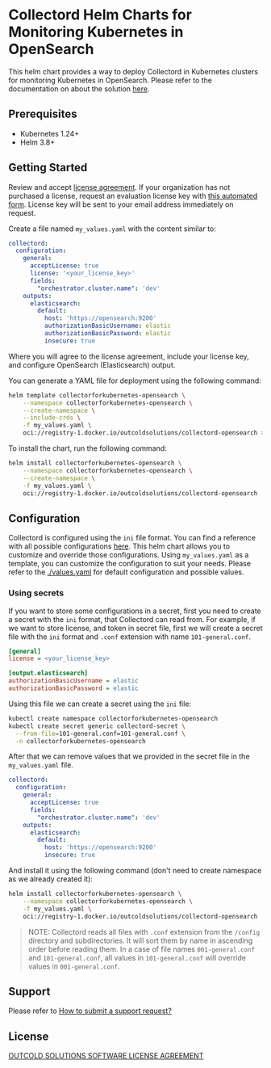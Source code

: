 # Collectord Helm Charts for Monitoring Kubernetes in OpenSearch

This helm chart provides a way to deploy Collectord in Kubernetes clusters for monitoring Kubernetes in OpenSearch.
Please refer to the documentation on about the solution [here](https://www.outcoldsolutions.com/docs/elasticsearch-kubernetes/).

## Prerequisites

- Kubernetes 1.24+
- Helm 3.8+

## Getting Started

Review and accept [license agreement](https://www.outcoldsolutions.com/docs/license-agreement/). If your organization has not purchased a license, 
request an evaluation license key with [this automated form](https://www.outcoldsolutions.com/trial/request/). License key will be sent to your email address immediately on request.

Create a file named `my_values.yaml` with the content similar to:

```yaml
collectord:
  configuration:
    general: 
      acceptLicense: true
      license: '<your_license_key>'
      fields:
        "orchestrator.cluster.name": 'dev'
    outputs:
      elasticsearch:
        default:
          host: 'https://opensearch:9200'
          authorizationBasicUsername: elastic
          authorizationBasicPassword: elastic
          insecure: true
```

Where you will agree to the license agreement, include your license key, and configure OpenSearch (Elasticsearch) output. 

You can generate a YAML file for deployment using the following command:

```bash
helm template collectorforkubernetes-opensearch \
    --namespace collectorforkubernetes-opensearch \
    --create-namespace \
    --include-crds \
    -f my_values.yaml \
    oci://registry-1.docker.io/outcoldsolutions/collectord-opensearch > collectorforkubernetes-opensearch.yaml
```

To install the chart, run the following command:

```bash
helm install collectorforkubernetes-opensearch \
    --namespace collectorforkubernetes-opensearch \
    --create-namespace \
    -f my_values.yaml \
    oci://registry-1.docker.io/outcoldsolutions/collectord-opensearch
```

## Configuration

Collectord is configured using the `ini` file format. You can find a reference with all possible configurations [here](https://www.outcoldsolutions.com/docs/elasticsearch-kubernetes/configuration/opensearch/).
This helm chart allows you to customize and override those configurations.
Using `my_values.yaml` as a template, you can customize the configuration to suit your needs. Please refer to the [./values.yaml](./values.yaml) for default configuration and possible values.

### Using secrets

If you want to store some configurations in a secret, first you need to create a secret with the `ini` format, that Collectord can read from. For example, if we want to store license, and token in secret file,
first we will create a secret file with the `ini` format and `.conf` extension with name `101-general.conf`.

```ini
[general]
license = <your_license_key>

[output.elasticsearch]
authorizationBasicUsername = elastic
authorizationBasicPassword = elastic
```

Using this file we can create a secret using the `ini` file:

```bash
kubectl create namespace collectorforkubernetes-opensearch
kubectl create secret generic collectord-secret \
  --from-file=101-general.conf=101-general.conf \
  -n collectorforkubernetes-opensearch
```

After that we can remove values that we provided in the secret file in the `my_values.yaml` file.

```yaml
collectord:
  configuration:
    general: 
      acceptLicense: true
      fields:
        "orchestrator.cluster.name": 'dev'
    outputs:
      elasticsearch:
        default:
          host: 'https://opensearch:9200'
          insecure: true
```

And install it using the following command (don't need to create namespace as we already created it):

```bash
helm install collectorforkubernetes-opensearch \
    --namespace collectorforkubernetes-opensearch \
    -f my_values.yaml \
    oci://registry-1.docker.io/outcoldsolutions/collectord-opensearch
```

> NOTE: Collectord reads all files with `.conf` extension from the `/config` directory and subdirectories. It will sort them by name in ascending order before reading them.
> In a case of file names `001-general.conf` and `101-general.conf`, all values in `101-general.conf` will override values in `001-general.conf`.

## Support

Please refer to [How to submit a support request?](https://www.outcoldsolutions.com/docs/faq/#how-to-submit-a-support-request)

## License

[OUTCOLD SOLUTIONS SOFTWARE LICENSE AGREEMENT](https://www.outcoldsolutions.com/docs/license-agreement/)